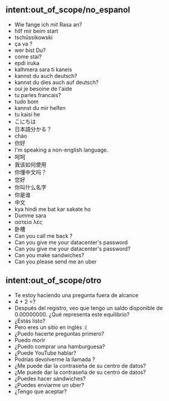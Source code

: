 ## intent:out_of_scope/no_espanol
- Wie fange ich mit Rasa an?
- hilf mir beim start
- tschüssikowski
- ça va ?
- wer bist Du?
- come stai?
- epdi iruka
- kalhmera sara ti kaneis
- kannst du auch deutsch?
- kannst du dies auch auf deutsch?
- oui je besoine de l'aide
- tu parles francais?
- tudo bom
- kannst du mir helfen
- tu kaisi he
- こにちは
- 日本語分かる？
- chào
- 你好
- I'm speaking a non-english language.
- 呵呵
- 我该如何使用
- 你懂中文吗？
- 您好
- 你叫什么名字
- 你是谁
- 中文
- kya hindi me bat kar sakate ho
- Dumme sara
- αστεία λές
- 卧槽
- Can you call me back ?
- Can you give me your datacenter's password
- Can you give me your datacenter's password?
- Can you make sandwiches?
- Can you please send me an uber

## intent:out_of_scope/otro
- Te estoy haciendo una pregunta fuera de alcance
- 4 + 2 =?
- Después del registro, veo que tengo un saldo disponible de 0.00000000. ¿Qué representa este equilibrio?
- ¿Estás listo?
- Pero eres un sitio en inglés :(
- ¿Puedo hacerte preguntas primero?
- Puedo morir
- ¿Puedo comprar una hamburguesa?
- ¿Puede YouTube hablar?
- Podrías devolverme la llamada ?
- ¿Me puede dar la contraseña de su centro de datos?
- ¿Me puede dar la contraseña de su centro de datos?
- ¿Puedes hacer sándwiches?
- ¿Puedes enviarme un uber?
- ¿Tengo que aceptar?